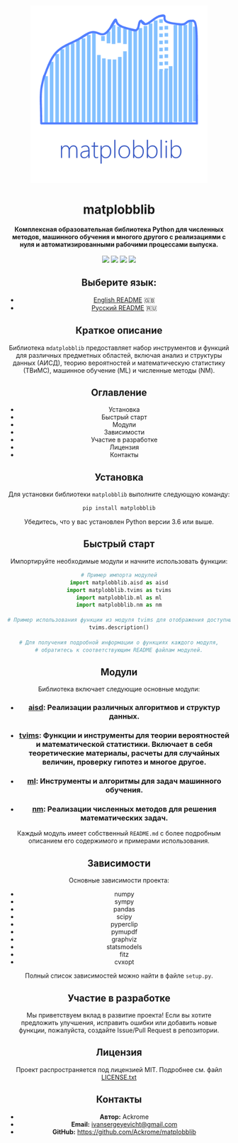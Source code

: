 <div align="center">
<img src="image/icons/icon.png" alt="matplobblib logo" width="400" />
<h1>matplobblib</h1>
<strong>Комплексная образовательная библиотека Python для численных методов, машинного обучения и многого другого с реализациями с нуля и автоматизированными рабочими процессами выпуска.</strong>
<br></br>
<body align="center">
    <img src="https://badge.fury.io/py/matplobblib.svg">
    <img src="https://img.shields.io/pypi/dm/matplobblib.svg?label=PyPI%20downloads">
    <img src="https://img.shields.io/pypi/pyversions/matplobblib.svg">
    <img src="https://img.shields.io/pypi/l/matplobblib.svg">
</body>
</div>

## Выберите язык:

- [English README](README.md) 🇬🇧
- [Русский README](README-ru.md) 🇷🇺

## Краткое описание

Библиотека `mdatplobblib` предоставляет набор инструментов и функций для различных предметных областей, включая анализ и структуры данных (АИСД), теорию вероятностей и математическую статистику (ТВиМС), машинное обучение (ML) и численные методы (NM).

## Оглавление

- Установка
- Быстрый старт
- Модули
- Зависимости
- Участие в разработке
- Лицензия
- Контакты

## Установка

Для установки библиотеки `matplobblib` выполните следующую команду:

```bash
pip install matplobblib
```

Убедитесь, что у вас установлен Python версии 3.6 или выше.

## Быстрый старт

Импортируйте необходимые модули и начните использовать функции:

```python
# Пример импорта модулей
import matplobblib.aisd as aisd
import matplobblib.tvims as tvims
import matplobblib.ml as ml
import matplobblib.nm as nm

# Пример использования функции из модуля tvims для отображения доступных тем
tvims.description()

# Для получения подробной информации о функциях каждого модуля,
# обратитесь к соответствующим README файлам модулей.
```

## Модули

Библиотека включает следующие основные модули:

* ### **[aisd](https://github.com/Ackrome/matplobblib/tree/master/matplobblib/aisd)**: Реализации различных алгоритмов и структур данных.
* ### **[tvims](https://github.com/Ackrome/matplobblib/tree/master/matplobblib/tvims#readme)**: Функции и инструменты для теории вероятностей и математической статистики. Включает в себя теоретические материалы, расчеты для случайных величин, проверку гипотез и многое другое.
* ### **[ml](https://github.com/Ackrome/matplobblib/tree/master/matplobblib/ml#readme)**: Инструменты и алгоритмы для задач машинного обучения.
* ### **[nm](https://github.com/Ackrome/matplobblib/tree/master/matplobblib/nm#readme)**: Реализации численных методов для решения математических задач.

Каждый модуль имеет собственный `README.md` с более подробным описанием его содержимого и примерами использования.

## Зависимости

Основные зависимости проекта:

* numpy
* sympy
* pandas
* scipy
* pyperclip
* pymupdf
* graphviz
* statsmodels
* fitz
* cvxopt

Полный список зависимостей можно найти в файле `setup.py`.

## Участие в разработке

Мы приветствуем вклад в развитие проекта! Если вы хотите предложить улучшения, исправить ошибки или добавить новые функции, пожалуйста, создайте Issue/Pull Request в репозитории.

## Лицензия

Проект распространяется под лицензией MIT. Подробнее см. файл [LICENSE.txt](https://github.com/Ackrome/matplobblib/blob/master/LICENSE.txt)

## Контакты

* **Автор:** Ackrome
* **Email:** ivansergeyevicht@gmail.com
* **GitHub:** https://github.com/Ackrome/matplobblib
